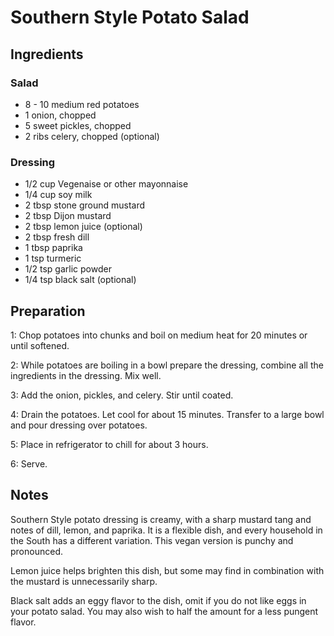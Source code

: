 # Southern Style Potato Salad

## Ingredients
### Salad
- 8 - 10 medium red potatoes
- 1 onion, chopped
- 5 sweet pickles, chopped
- 2 ribs celery, chopped (optional)

### Dressing
- 1/2 cup Vegenaise or other mayonnaise
- 1/4 cup soy milk
- 2 tbsp stone ground mustard
- 2 tbsp Dijon mustard
- 2 tbsp lemon juice (optional)
- 2 tbsp fresh dill
- 1 tbsp paprika
- 1 tsp turmeric
- 1/2 tsp garlic powder
- 1/4 tsp black salt (optional)

## Preparation
1:  Chop potatoes into chunks and boil on medium heat for 20 minutes or until softened.

2:  While potatoes are boiling in a bowl prepare the dressing, combine all the ingredients in the dressing.  Mix well.

3:  Add the onion, pickles, and celery.  Stir until coated.

4:  Drain the potatoes.  Let cool for about 15 minutes.  Transfer to a large bowl and pour dressing over potatoes.

5:  Place in refrigerator to chill for about 3 hours.

6:  Serve.

## Notes
Southern Style potato dressing is creamy, with a sharp mustard tang and notes of dill, lemon, and paprika.  It is a flexible dish, and every household in the South has a different variation.  This vegan version is punchy and pronounced.

Lemon juice helps brighten this dish, but some may find in combination with the mustard is unnecessarily sharp.

Black salt adds an eggy flavor to the dish, omit if you do not like eggs in your potato salad.  You may also wish to half the amount for a less pungent flavor.
